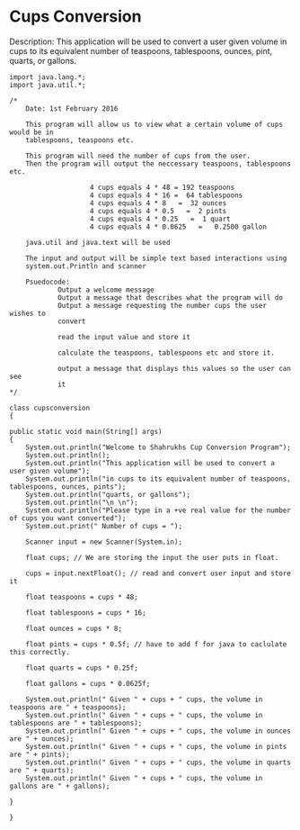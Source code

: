 # Cups Conversion

Description: This application will be used to convert a user given volume in cups to its equivalent number of teaspoons, tablespoons, ounces, pint, quarts, or gallons. 

    import java.lang.*;
    import java.util.*;

    /* 
    	Date: 1st February 2016

    	This program will allow us to view what a certain volume of cups would be in
    	tablespoons, teaspoons etc.
	
    	This program will need the number of cups from the user.
    	Then the program will output the neccessary teaspoons, tablespoons etc.
	
	                    4 cups equals 4 * 48 = 192 teaspoons
	                    4 cups equals 4 * 16 =  64 tablespoons
	                    4 cups equals 4 * 8   =  32 ounces
	                    4 cups equals 4 * 0.5   =  2 pints
	                    4 cups equals 4 * 0.25   =  1 quart
	                    4 cups equals 4 * 0.0625   =   0.2500 gallon
						
    	java.util and java.text will be used
	
    	The input and output will be simple text based interactions using 
    	system.out.Println and scanner
	
    	Psuedocode: 
				Output a welcome message
				Output a message that describes what the program will do
				Output a message requesting the number cups the user wishes to 
				convert
				
				read the input value and store it
				
				calculate the teaspoons, tablespoons etc and store it.
				
				output a message that displays this values so the user can see
				it
    */

    class cupsconversion
    {

    public static void main(String[] args)
    {
    	System.out.println("Welcome to Shahrukhs Cup Conversion Program");
    	System.out.println();
    	System.out.println("This application will be used to convert a user given volume");
    	System.out.println("in cups to its equivalent number of teaspoons, tablespoons, ounces, pints");
    	System.out.println("quarts, or gallons");
    	System.out.println("\n \n");
    	System.out.println("Please type in a +ve real value for the number of cups you want converted");
    	System.out.print(" Number of cups = ");
	
    	Scanner input = new Scanner(System.in);
	
    	float cups; // We are storing the input the user puts in float.
	
    	cups = input.nextFloat(); // read and convert user input and store it

    	float teaspoons = cups * 48;
	
    	float tablespoons = cups * 16;
	
    	float ounces = cups * 8;
	
    	float pints = cups * 0.5f; // have to add f for java to caclulate this correctly.
	
    	float quarts = cups * 0.25f;
	
    	float gallons = cups * 0.0625f;
	
    	System.out.println(" Given " + cups + " cups, the volume in teaspoons are " + teaspoons);
    	System.out.println(" Given " + cups + " cups, the volume in tablespoons are " + tablespoons);
    	System.out.println(" Given " + cups + " cups, the volume in ounces are " + ounces);	
    	System.out.println(" Given " + cups + " cups, the volume in pints are " + pints);	
    	System.out.println(" Given " + cups + " cups, the volume in quarts are " + quarts);
    	System.out.println(" Given " + cups + " cups, the volume in gallons are " + gallons);
	
    }

    }
